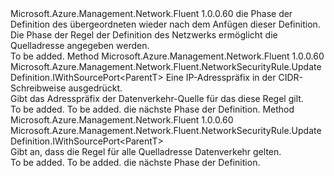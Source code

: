 <Type Name="IWithSourceAddress&lt;ParentT&gt;" FullName="Microsoft.Azure.Management.Network.Fluent.NetworkSecurityRule.UpdateDefinition.IWithSourceAddress&lt;ParentT&gt;">
  <TypeSignature Language="C#" Value="public interface IWithSourceAddress&lt;ParentT&gt;" />
  <TypeSignature Language="ILAsm" Value=".class public interface auto ansi abstract IWithSourceAddress`1&lt;ParentT&gt;" />
  <TypeSignature Language="DocId" Value="T:Microsoft.Azure.Management.Network.Fluent.NetworkSecurityRule.UpdateDefinition.IWithSourceAddress`1" />
  <TypeSignature Language="VB.NET" Value="Public Interface IWithSourceAddress(Of ParentT)" />
  <TypeSignature Language="F#" Value="type IWithSourceAddress&lt;'ParentT&gt; = interface" />
  <AssemblyInfo>
    <AssemblyName>Microsoft.Azure.Management.Network.Fluent</AssemblyName>
    <AssemblyVersion>1.0.0.60</AssemblyVersion>
  </AssemblyInfo>
  <TypeParameters>
    <TypeParameter Name="ParentT" />
  </TypeParameters>
  <Interfaces />
  <Docs>
    <typeparam name="ParentT">die Phase der Definition des übergeordneten wieder nach dem Anfügen dieser Definition.</typeparam>
    <summary>
            Die Phase der Regel der Definition des Netzwerks ermöglicht die Quelladresse angegeben werden.
            </summary>
    <remarks>To be added.</remarks>
  </Docs>
  <Members>
    <Member MemberName="FromAddress">
      <MemberSignature Language="C#" Value="public Microsoft.Azure.Management.Network.Fluent.NetworkSecurityRule.UpdateDefinition.IWithSourcePort&lt;ParentT&gt; FromAddress (string cidr);" />
      <MemberSignature Language="ILAsm" Value=".method public hidebysig newslot virtual instance class Microsoft.Azure.Management.Network.Fluent.NetworkSecurityRule.UpdateDefinition.IWithSourcePort`1&lt;!ParentT&gt; FromAddress(string cidr) cil managed" />
      <MemberSignature Language="DocId" Value="M:Microsoft.Azure.Management.Network.Fluent.NetworkSecurityRule.UpdateDefinition.IWithSourceAddress`1.FromAddress(System.String)" />
      <MemberSignature Language="VB.NET" Value="Public Function FromAddress (cidr As String) As IWithSourcePort(Of ParentT)" />
      <MemberSignature Language="F#" Value="abstract member FromAddress : string -&gt; Microsoft.Azure.Management.Network.Fluent.NetworkSecurityRule.UpdateDefinition.IWithSourcePort&lt;'ParentT&gt;" Usage="iWithSourceAddress.FromAddress cidr" />
      <MemberType>Method</MemberType>
      <AssemblyInfo>
        <AssemblyName>Microsoft.Azure.Management.Network.Fluent</AssemblyName>
        <AssemblyVersion>1.0.0.60</AssemblyVersion>
      </AssemblyInfo>
      <ReturnValue>
        <ReturnType>Microsoft.Azure.Management.Network.Fluent.NetworkSecurityRule.UpdateDefinition.IWithSourcePort&lt;ParentT&gt;</ReturnType>
      </ReturnValue>
      <Parameters>
        <Parameter Name="cidr" Type="System.String" />
      </Parameters>
      <Docs>
        <param name="cidr">Eine IP-Adresspräfix in der CIDR-Schreibweise ausgedrückt.</param>
        <summary>
            Gibt das Adresspräfix der Datenverkehr-Quelle für das diese Regel gilt.
            </summary>
        <returns>To be added.</returns>
        <remarks>To be added.</remarks>
        <return>die nächste Phase der Definition.</return>
      </Docs>
    </Member>
    <Member MemberName="FromAnyAddress">
      <MemberSignature Language="C#" Value="public Microsoft.Azure.Management.Network.Fluent.NetworkSecurityRule.UpdateDefinition.IWithSourcePort&lt;ParentT&gt; FromAnyAddress ();" />
      <MemberSignature Language="ILAsm" Value=".method public hidebysig newslot virtual instance class Microsoft.Azure.Management.Network.Fluent.NetworkSecurityRule.UpdateDefinition.IWithSourcePort`1&lt;!ParentT&gt; FromAnyAddress() cil managed" />
      <MemberSignature Language="DocId" Value="M:Microsoft.Azure.Management.Network.Fluent.NetworkSecurityRule.UpdateDefinition.IWithSourceAddress`1.FromAnyAddress" />
      <MemberSignature Language="VB.NET" Value="Public Function FromAnyAddress () As IWithSourcePort(Of ParentT)" />
      <MemberSignature Language="F#" Value="abstract member FromAnyAddress : unit -&gt; Microsoft.Azure.Management.Network.Fluent.NetworkSecurityRule.UpdateDefinition.IWithSourcePort&lt;'ParentT&gt;" Usage="iWithSourceAddress.FromAnyAddress " />
      <MemberType>Method</MemberType>
      <AssemblyInfo>
        <AssemblyName>Microsoft.Azure.Management.Network.Fluent</AssemblyName>
        <AssemblyVersion>1.0.0.60</AssemblyVersion>
      </AssemblyInfo>
      <ReturnValue>
        <ReturnType>Microsoft.Azure.Management.Network.Fluent.NetworkSecurityRule.UpdateDefinition.IWithSourcePort&lt;ParentT&gt;</ReturnType>
      </ReturnValue>
      <Parameters />
      <Docs>
        <summary>
            Gibt an, dass die Regel für alle Quelladresse Datenverkehr gelten.
            </summary>
        <returns>To be added.</returns>
        <remarks>To be added.</remarks>
        <return>die nächste Phase der Definition.</return>
      </Docs>
    </Member>
  </Members>
</Type>